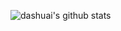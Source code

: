 ![dashuai's github stats](https://github-readme-stats.vercel.app/api?username=chenlishuai&theme=vue&show_icons=true)
